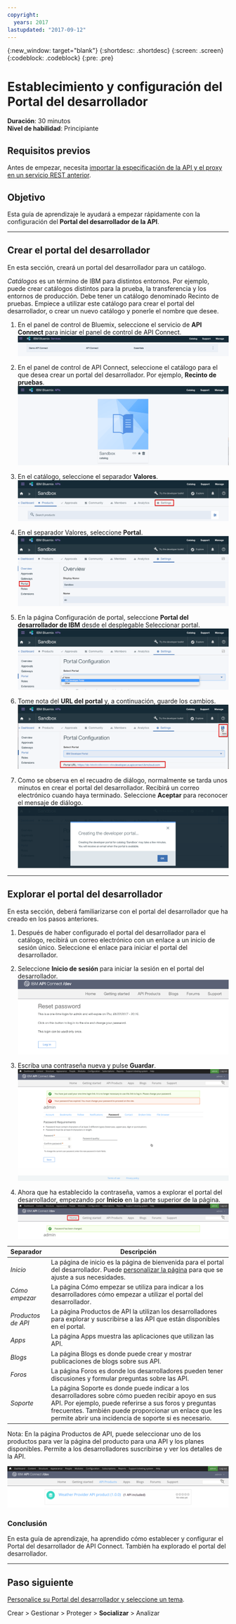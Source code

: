 ```yaml
---
copyright:
  years: 2017
lastupdated: "2017-09-12"
---
```


{:new_window: target="blank"}
{:shortdesc: .shortdesc}
{:screen: .screen}
{:codeblock: .codeblock}
{:pre: .pre}

# Establecimiento y configuración del Portal del desarrollador
**Duración**: 30 minutos  
**Nivel de habilidad**: Principiante  

## Requisitos previos
Antes de empezar, necesita [importar la especificación de la API y el proxy en un servicio REST anterior](tut_rest_landing.html).

## Objetivo
Esta guía de aprendizaje le ayudará a empezar rápidamente con la configuración del **Portal del desarrollador de la API**. 

---

## Crear el portal del desarrollador
En esta sección, creará un portal del desarrollador para un catálogo.

*Catálogos* es un término de IBM para distintos entornos. Por ejemplo, puede crear catálogos distintos para la prueba, la transferencia y los entornos de producción. Debe tener un catálogo denominado Recinto de pruebas. Empiece a utilizar este catálogo para crear el portal del desarrollador, o crear un nuevo catálogo y ponerle el nombre que desee.

1. En el panel de control de Bluemix, seleccione el servicio de **API Connect** para iniciar el panel de control de API Connect.
![Servicio de API Connect](images/11-Bluemix-Dashboard.png)

2. En el panel de control de API Connect, seleccione el catálogo para el que desea crear un portal del desarrollador. Por ejemplo, **Recinto de pruebas**.
![Catálogo](images/12-APIC-Dashboard.png)

3. En el catálogo, seleccione el separador **Valores**.  
  ![Valores del catálogo](images/13-catalog-settings.png)

4. En el separador Valores, seleccione **Portal**.  
  ![Configuración de portal](images/14-catalog-portal.png)

5. En la página Configuración de portal, seleccione **Portal del desarrollador de IBM** desde el desplegable Seleccionar portal.
  ![Portal del desarrollador de IBM](images/15-IBM-developer-portal.png) 

6. Tome nota del **URL del portal** y, a continuación, guarde los cambios.  
  ![Guardar valores](images/16-save-settings.png)
  
7. Como se observa en el recuadro de diálogo, normalmente se tarda unos minutos en crear el portal del desarrollador. Recibirá un correo electrónico cuando haya terminado. Seleccione **Aceptar** para reconocer el mensaje de diálogo.  
  ![Aceptar](images/17-OK.png)

---

## Explorar el portal del desarrollador
En esta sección, deberá familiarizarse con el portal del desarrollador que ha creado en los pasos anteriores.

1. Después de haber configurado el portal del desarrollador para el catálogo, recibirá un correo electrónico con un enlace a un inicio de sesión único. Seleccione el enlace para iniciar el portal del desarrollador.

2. Seleccione **Inicio de sesión** para iniciar la sesión en el portal del desarrollador.
![Inicio de sesión](images/22-login.png)

3. Escriba una contraseña nueva y pulse **Guardar**.  
  ![Escribir una contraseña nueva](images/23-password.png)

4. Ahora que ha establecido la contraseña, vamos a explorar el portal del desarrollador, empezando por **Inicio** en la parte superior de la página.  
  ![Menú inicial](images/24-pwsaved.png)
  
| Separador              | Descripción          | 
|:---------------- | -------------------- | 
| _Inicio_       | La página de inicio es la página de bienvenida para el portal del desarrollador. Puede [personalizar la página](tut_custom_dev_portal.html) para que se ajuste a sus necesidades. | 
| _Cómo empezar_       | La página Cómo empezar se utiliza para indicar a los desarrolladores cómo empezar a utilizar el portal del desarrollador. |
| _Productos de API_ | La página Productos de API la utilizan los desarrolladores para explorar y suscribirse a las API que están disponibles en el portal. | 
| _Apps_ | La página Apps muestra las aplicaciones que utilizan las API. | 
| _Blogs_ | La página Blogs es donde puede crear y mostrar publicaciones de blogs sobre sus API. | 
| _Foros_ | La página Foros es donde los desarrolladores pueden tener discusiones y formular preguntas sobre las API. | 
| _Soporte_ | La página Soporte es donde puede indicar a los desarrolladores sobre cómo pueden recibir apoyo en sus API. Por ejemplo, puede referirse a sus foros y preguntas frecuentes. También puede proporcionar un enlace que les permite abrir una incidencia de soporte si es necesario. | 

Nota: En la página Productos de API, puede seleccionar uno de los productos para ver la página del producto para una API y los planes disponibles. Permite a los desarrolladores suscribirse y ver los detalles de la API. 

  ![Productos de la API](images/27-api-products.png)

### Conclusión
En esta guía de aprendizaje, ha aprendido cómo establecer y configurar el Portal del desarrollador de API Connect. También ha explorado el portal del desarrollador.

---

## Paso siguiente

[Personalice su Portal del desarrollador y seleccione un tema](tut_custom_dev_portal.html).

Crear > Gestionar > Proteger > **Socializar** > Analizar
